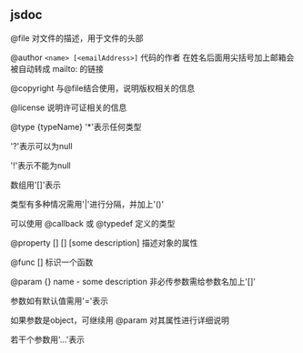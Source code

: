 ## jsdoc

@file
对文件的描述，用于文件的头部

@author `<name> [<emailAddress>]`
代码的作者
在姓名后面用尖括号加上邮箱会被自动转成 mailto: 的链接

@copyright <some copyright text>
与@file结合使用，说明版权相关的信息

@license <identifier>
说明许可证相关的信息

@type {typeName}
'*'表示任何类型

'?'表示可以为null

'!'表示不能为null

数组用'[]'表示

类型有多种情况需用'|'进行分隔，并加上'()'

可以使用 @callback 或 @typedef 定义的类型

@property [<type>] [<name>] [some description]
描述对象的属性

@func [<FunctionName>]
标识一个函数

@param {<type>} name - some description
非必传参数需给参数名加上'[]'

参数如有默认值需用'='表示

如果参数是object，可继续用 @param 对其属性进行详细说明

若干个参数用'...'表示
